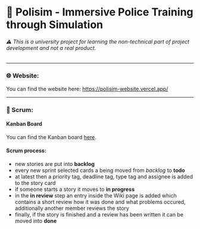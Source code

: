 # 👮 Polisim - Immersive Police Training through Simulation
###### ⚠️ This is a university project for learning the non-technical part of project development and not a real product.

---

### 🌐 Website:
You can find the website here: https://polisim-website.vercel.app/

---

### 🏃 Scrum:
#### Kanban Board
You can find the Kanban board [here](https://github.com/orgs/polisim-uni-project/projects/2).

#### Scrum process:
- new stories are put into **backlog**
- every new sprint selected cards a being moved from *backlog* to  **todo**
- at latest then a priority tag, deadline tag, type tag and assignee is added to the story card
- if someone starts  a story it moves to **in progress**
- in the **in review** step an entry inside the Wiki page is added which contains a short review how it was done and what problems occured, additionally another member reviews the story
- finally, if the story is finished and a review has been written it can be moved into **done**
